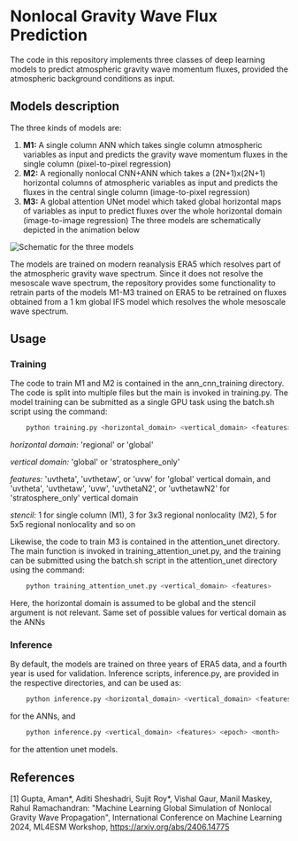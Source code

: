# Nonlocal Gravity Wave Flux Prediction

The code in this repository implements three classes of deep learning models to predict atmospheric gravity wave momentum fluxes, provided the atmospheric background conditions as input.

## Models description
The three kinds of models are:
1. **M1:** A single column ANN which takes single column atmospheric variables as input and predicts the gravity wave momentum fluxes in the single column (pixel-to-pixel regression)
2. **M2:** A regionally nonlocal CNN+ANN which takes a (2N+1)x(2N+1) horizontal columns of atmospheric variables as input and predicts the fluxes in the central single column (image-to-pixel regression)
3. **M3:** A global attention UNet model which taked global horizontal maps of variables as input to predict fluxes over the whole horizontal domain (image-to-image regression)
The three models are schematically depicted in the animation below



![Schematic for the three models](https://amangupta2.github.io/images/icml_schematic.gif)



The models are trained on modern reanalysis ERA5 which resolves part of the atmospheric gravity wave spectrum. Since it does not resolve the mesoscale wave spectrum, the repository provides some functionality to retrain parts of the models M1-M3 trained on ERA5 to be retrained on fluxes obtained from a 1 km global IFS model which resolves the whole mesoscale wave spectrum.


## Usage

### Training
The code to train M1 and M2 is contained in the ann_cnn_training directory. The code is split into multiple files but the main is invoked in training.py. The model training can be submitted as a single GPU task using the batch.sh script using the command:
```bash
    python training.py <horizontal_domain> <vertical_domain> <features> <stencil>
```
*horizontal domain:* 'regional' or 'global'

*vertical domain:* 'global' or 'stratosphere_only'

*features:* 'uvtheta', 'uvthetaw', or 'uvw' for 'global' vertical domain, and 'uvtheta', 'uvthetaw', 'uvw', 'uvthetaN2', or 'uvthetawN2' for 'stratosphere_only' vertical domain

*stencil:* 1 for single column (M1), 3 for 3x3 regional nonlocality (M2), 5 for 5x5 regional nonlocality and so on 

Likewise, the code to train M3 is contained in the attention_unet directory. The main function is invoked in training_attention_unet.py, and the training can be submitted using the batch.sh script in the attention_unet directory using the command:
```bash
    python training_attention_unet.py <vertical_domain> <features>
```
Here, the horizontal domain is assumed to be global and the stencil argument is not relevant. Same set of possible values for vertical domain as the ANNs



### Inference
By default, the models are trained on three years of ERA5 data, and a fourth year is used for validation. Inference scripts, inference.py, are provided in the respective directories, and can be used as:

```bash
    python inference.py <horizontal_domain> <vertical_domain> <features> <epoch_number> <month> <stencil>
```

for the ANNs, and

```bash
    python inference.py <vertical_domain> <features> <epoch> <month>

```

for the attention unet models.



## References
[1] Gupta, Aman*, Aditi Sheshadri, Sujit Roy*, Vishal Gaur, Manil Maskey, Rahul Ramachandran: "Machine Learning Global Simulation of Nonlocal Gravity Wave Propagation", International Conference on Machine Learning 2024, ML4ESM Workshop, https://arxiv.org/abs/2406.14775


